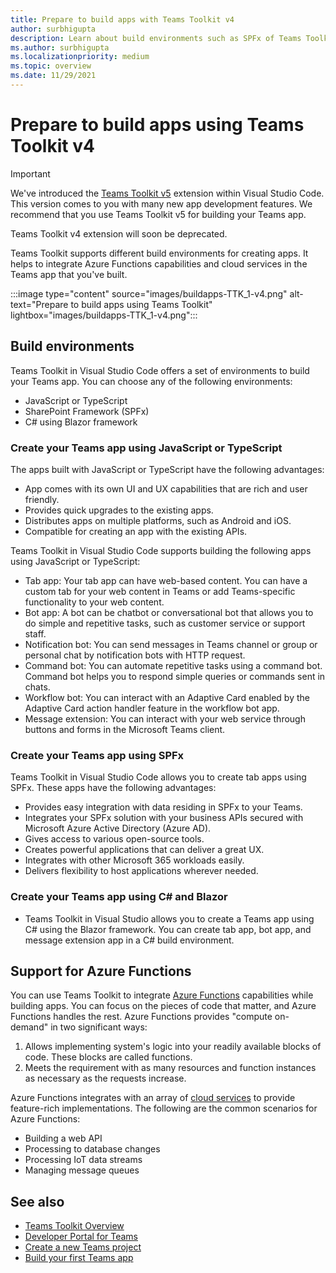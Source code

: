 ```yaml
---
title: Prepare to build apps with Teams Toolkit v4
author: surbhigupta
description: Learn about build environments such as SPFx of Teams Toolkit v4 in Visual Studio Code. Toolkit integrates Azure Functions capabilities for building apps.
ms.author: surbhigupta
ms.localizationpriority: medium
ms.topic: overview
ms.date: 11/29/2021
---
```


# Prepare to build apps using Teams Toolkit v4

> [!IMPORTANT]
>
> We've introduced the [Teams Toolkit v5](../teams-toolkit-fundamentals.md) extension within Visual Studio Code. This version comes to you with many new app development features. We recommend that you use Teams Toolkit v5 for building your Teams app.
>
> Teams Toolkit v4 extension will soon be deprecated.

Teams Toolkit supports different build environments for creating apps. It helps to integrate Azure Functions capabilities and cloud services in the Teams app that you've built.

:::image type="content" source="images/buildapps-TTK_1-v4.png" alt-text="Prepare to build apps using Teams Toolkit"  lightbox="images/buildapps-TTK_1-v4.png":::

## Build environments

Teams Toolkit in Visual Studio Code offers a set of environments to build your Teams app. You can choose any of the following environments:

* JavaScript or TypeScript
* SharePoint Framework (SPFx)
* C# using Blazor framework

### Create your Teams app using JavaScript or TypeScript

The apps built with JavaScript or TypeScript have the following advantages:

* App comes with its own UI and UX capabilities that are rich and user friendly.
* Provides quick upgrades to the existing apps.
* Distributes apps on multiple platforms, such as Android and iOS.
* Compatible for creating an app with the existing APIs.

Teams Toolkit in Visual Studio Code supports building the following apps using JavaScript or TypeScript:

* Tab app: Your tab app can have web-based content. You can have a custom tab for your web content in Teams or add Teams-specific functionality to your web content.
* Bot app: A bot can be chatbot or conversational bot that allows you to do simple and repetitive tasks, such as customer service or support staff.
* Notification bot: You can send messages in Teams channel or group or personal chat by notification bots with HTTP request.
* Command bot: You can automate repetitive tasks using a command bot. Command bot helps you to respond simple queries or commands sent in chats.
* Workflow bot: You can interact with an Adaptive Card enabled by the Adaptive Card action handler feature in the workflow bot app.
* Message extension: You can interact with your web service through buttons and forms in the Microsoft Teams client.

### Create your Teams app using SPFx

Teams Toolkit in Visual Studio Code allows you to create tab apps using SPFx. These apps have the following advantages:

* Provides easy integration with data residing in SPFx to your Teams.
* Integrates your SPFx solution with your business APIs secured with Microsoft Azure Active Directory (Azure AD).
* Gives access to various open-source tools.
* Creates powerful applications that can deliver a great UX.
* Integrates with other Microsoft 365 workloads easily.
* Delivers flexibility to host applications wherever needed.

### Create your Teams app using C# and Blazor

* Teams Toolkit in Visual Studio allows you to create a Teams app using C# using the Blazor framework. You can create tab app, bot app, and message extension app in a C# build environment.

## Support for Azure Functions

You can use Teams Toolkit to integrate [Azure Functions](/azure/azure-functions/functions-overview) capabilities while building apps. You can focus on the pieces of code that matter, and Azure Functions handles the rest.
Azure Functions provides "compute on-demand" in two significant ways:

1. Allows implementing system's logic into your readily available blocks of code. These blocks are called functions.
1. Meets the requirement with as many resources and function instances as necessary as the requests increase.

Azure Functions integrates with an array of [cloud services](add-resource-v4.md#types-of-cloud-resources) to provide feature-rich implementations. The following are the common scenarios for Azure Functions:

* Building a web API
* Processing to database changes
* Processing IoT data streams
* Managing message queues

## See also

* [Teams Toolkit Overview](teams-toolkit-fundamentals-v4.md)
* [Developer Portal for Teams](~/concepts/build-and-test/teams-developer-portal.md)
* [Create a new Teams project](create-new-project-v4.md)
* [Build your first Teams app](~/get-started/get-started-overview.md#build-your-first-teams-app)
